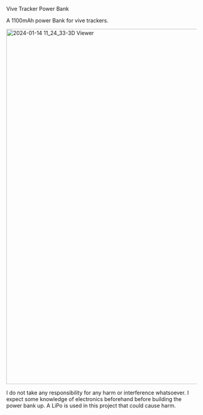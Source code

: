 Vive Tracker Power Bank

A 1100mAh power Bank for vive trackers. 

<img width="938" alt="2024-01-14 11_24_33-3D Viewer" src="https://github.com/NepToasty/Vive_Tracker_Power_Bank/assets/103216308/5be0f7a8-ec1f-4c30-80ea-a99404d33389">

I do not take any responsibility for any harm or interference whatsoever.
I expect some knowledge of electronics beforehand before building the power bank up.
A LiPo is used in this project that could cause harm.
